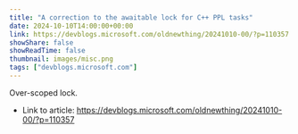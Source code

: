```yaml
---
title: "A correction to the awaitable lock for C++ PPL tasks"
date: 2024-10-10T14:00:00+00:00
link: https://devblogs.microsoft.com/oldnewthing/20241010-00/?p=110357
showShare: false
showReadTime: false
thumbnail: images/misc.png
tags: ["devblogs.microsoft.com"]
---
```

Over-scoped lock.

- Link to article: https://devblogs.microsoft.com/oldnewthing/20241010-00/?p=110357